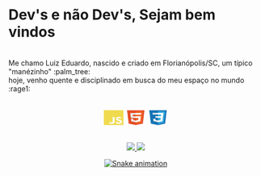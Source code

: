 <h1>Dev's e não Dev's, Sejam bem vindos</h1><br>
Me chamo Luiz Eduardo, nascido e criado em Florianópolis/SC, um típico "manézinho" :palm_tree:<br>
hoje, venho quente e disciplinado em busca do meu espaço no mundo :rage1: <br> <br>
<div  align="center"> 
  <div style="display: inline_block"><br>
  <img align="center" alt="Rafa-Js" height="30" width="40" src="https://raw.githubusercontent.com/devicons/devicon/master/icons/javascript/javascript-plain.svg">
  <img align="center" alt="HTML" height="30" width="40" src="https://raw.githubusercontent.com/devicons/devicon/master/icons/html5/html5-original.svg">
  <img align="center" alt="CSS" height="30" width="40" src="https://raw.githubusercontent.com/devicons/devicon/master/icons/css3/css3-original.svg">
</div><br><br>
  
    
<div>
<a href="https://github.com/seu-usuário-aqui">
<img height="180em" src="https://github-readme-stats.vercel.app/api/top-langs/?username=leagueliine&layout=compact&langs_count=7&theme=dracula"/>
<img height="180em" src="https://github-readme-stats.vercel.app/api?username=leagueliine&show_icons=true&theme=dracula&include_all_commits=true&count_private=true"/>
</div>

![Snake animation](https://github.com/leagueliine/leagueliine/blob/output/github-contribution-grid-snake.svg)

